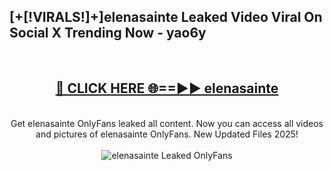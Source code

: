 <h2>[+[!VIRALS!]+]elenasainte Leaked Video Viral On Social X Trending Now - yao6y</h2>
<br>
<div align="center">
<h2><a href="https://libra.edu.pl?elenasainte" rel="nofollow">🔴 CLICK HERE 🌐==►► elenasainte</a></h2>
<br>
Get elenasainte OnlyFans leaked all content. Now you can access all videos and pictures of elenasainte OnlyFans. New Updated Files 2025!
<br>
<br>
<a href="https://libra.edu.pl?elenasainte" rel="nofollow" data-target="animated-image.originalLink"><img src="https://i.ibb.co.com/WyWwxjT/player-gif2.gif" alt="elenasainte Leaked OnlyFans" style="max-width: 100%; display: inline-block;" data-target="animated-image.originalImage"></a>
</div>
<br>